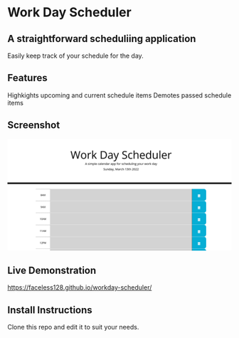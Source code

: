 # Work Day Scheduler
## A straightforward scheduliing application

Easily keep track of your schedule for the day.

## Features

Highkights upcoming and current schedule items
Demotes passed schedule items

## Screenshot

![Work Day Scheduler](./assets/images/screenshot.png)

## Live Demonstration

https://faceless128.github.io/workday-scheduler/

## Install Instructions

Clone this repo and edit it to suit your needs.
